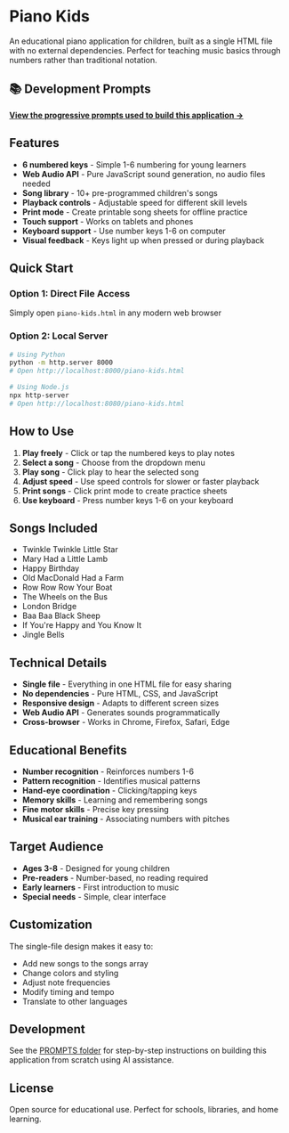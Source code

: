# Piano Kids

An educational piano application for children, built as a single HTML file with no external dependencies. Perfect for teaching music basics through numbers rather than traditional notation.

## 📚 Development Prompts

**[View the progressive prompts used to build this application →](PROMPTS/)**

## Features

- **6 numbered keys** - Simple 1-6 numbering for young learners
- **Web Audio API** - Pure JavaScript sound generation, no audio files needed
- **Song library** - 10+ pre-programmed children's songs
- **Playback controls** - Adjustable speed for different skill levels
- **Print mode** - Create printable song sheets for offline practice
- **Touch support** - Works on tablets and phones
- **Keyboard support** - Use number keys 1-6 on computer
- **Visual feedback** - Keys light up when pressed or during playback

## Quick Start

### Option 1: Direct File Access
Simply open `piano-kids.html` in any modern web browser

### Option 2: Local Server
```bash
# Using Python
python -m http.server 8000
# Open http://localhost:8000/piano-kids.html

# Using Node.js
npx http-server
# Open http://localhost:8080/piano-kids.html
```

## How to Use

1. **Play freely** - Click or tap the numbered keys to play notes
2. **Select a song** - Choose from the dropdown menu
3. **Play song** - Click play to hear the selected song
4. **Adjust speed** - Use speed controls for slower or faster playback
5. **Print songs** - Click print mode to create practice sheets
6. **Use keyboard** - Press number keys 1-6 on your keyboard

## Songs Included

- Twinkle Twinkle Little Star
- Mary Had a Little Lamb
- Happy Birthday
- Old MacDonald Had a Farm
- Row Row Row Your Boat
- The Wheels on the Bus
- London Bridge
- Baa Baa Black Sheep
- If You're Happy and You Know It
- Jingle Bells

## Technical Details

- **Single file** - Everything in one HTML file for easy sharing
- **No dependencies** - Pure HTML, CSS, and JavaScript
- **Responsive design** - Adapts to different screen sizes
- **Web Audio API** - Generates sounds programmatically
- **Cross-browser** - Works in Chrome, Firefox, Safari, Edge

## Educational Benefits

- **Number recognition** - Reinforces numbers 1-6
- **Pattern recognition** - Identifies musical patterns
- **Hand-eye coordination** - Clicking/tapping keys
- **Memory skills** - Learning and remembering songs
- **Fine motor skills** - Precise key pressing
- **Musical ear training** - Associating numbers with pitches

## Target Audience

- **Ages 3-8** - Designed for young children
- **Pre-readers** - Number-based, no reading required
- **Early learners** - First introduction to music
- **Special needs** - Simple, clear interface

## Customization

The single-file design makes it easy to:
- Add new songs to the songs array
- Change colors and styling
- Adjust note frequencies
- Modify timing and tempo
- Translate to other languages

## Development

See the [PROMPTS folder](PROMPTS/) for step-by-step instructions on building this application from scratch using AI assistance.

## License

Open source for educational use. Perfect for schools, libraries, and home learning.